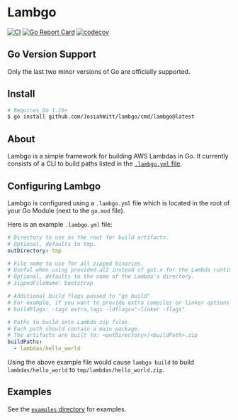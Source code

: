 # Lambgo

[![CI](https://github.com/JosiahWitt/lambgo/workflows/CI/badge.svg)](https://github.com/JosiahWitt/lambgo/actions?query=branch%3Amaster+workflow%3ACI)
[![Go Report Card](https://goreportcard.com/badge/github.com/JosiahWitt/lambgo)](https://goreportcard.com/report/github.com/JosiahWitt/lambgo)
[![codecov](https://codecov.io/gh/JosiahWitt/lambgo/branch/master/graph/badge.svg)](https://codecov.io/gh/JosiahWitt/lambgo)

## Go Version Support
Only the last two minor versions of Go are officially supported.


## Install
```bash
# Requires Go 1.16+
$ go install github.com/JosiahWitt/lambgo/cmd/lambgo@latest
```


## About
Lambgo is a simple framework for building AWS Lambdas in Go.
It currently consists of a CLI to build paths listed in the [`.lambgo.yml` file](#configuring-lambgo).


## Configuring Lambgo
Lambgo is configured using a `.lambgo.yml` file which is located in the root of your Go Module (next to the `go.mod` file).

Here is an example `.lambgo.yml` file:

```yaml
# Directory to use as the root for build artifacts.
# Optional, defaults to tmp.
outDirectory: tmp

# File name to use for all zipped binaries.
# Useful when using provided.al2 instead of go1.x for the Lambda runtime.
# Optional, defaults to the name of the Lambda's directory.
# zippedFileName: bootstrap

# Additional build flags passed to "go build"
# For example, if you want to provide extra compiler or linker options
# buildFlags: -tags extra,tags -ldflags="-linker -flags"

# Paths to build into Lambda zip files.
# Each path should contain a main package.
# The artifacts are built to: <outDirectory>/<buildPath>.zip
buildPaths:
  - lambdas/hello_world
```

Using the above example file would cause `lambgo build` to build `lambdas/hello_world` to `tmp/lambdas/hello_world.zip`.


## Examples
See the [`examples` directory](./examples) for examples.

